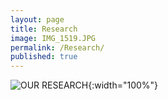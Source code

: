 ```yaml
---
layout: page
title: Research
image: IMG_1519.JPG
permalink: /Research/
published: true
---
```

![OUR RESEARCH](https://chewlab.github.io/assets/images/OurResearch.jpg){:width="100%"}
